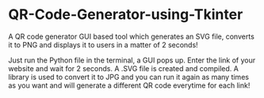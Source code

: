 # QR-Code-Generator-using-Tkinter
A QR code generator GUI based tool which generates an SVG file, converts it to PNG and displays it to users in a matter of 2 seconds!


Just run the Python file in the terminal, a GUI pops up. Enter the link of your website and wait for 2 seconds. A .SVG file is created and compiled. A library is used to convert it to JPG and you can run it again as many times as you want and will generate a different QR code everytime for each link!

